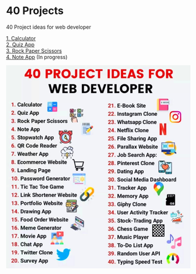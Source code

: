 # 40 Projects
 40 Project ideas for web developer

[1. Calculator](https://konisdesign.github.io/40-Projects/1.%20Calculator/) <br/>
[2. Quiz App](https://konisdesign.github.io/40-Projects/2.%20Quiz%20App/) <br/>
[3. Rock Paper Scissors](https://konisdesign.github.io/40-Projects/3.%20Rock%20Paper%20Scissors/) <br/>
[4. Note App](https://konisdesign.github.io/40-Projects/4.%20Note%20App/) (In progress)

![alt text](https://raw.githubusercontent.com/KonisDesign/40-Projects/main/projects.JPG)